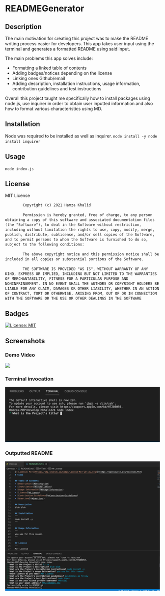 # READMEGenerator

## Description
The main motivation for creating this project was to make the README writing process easier for developers. This app takes user input using the terminal and generates a formatted README using said input. 

The main problems this app solves include:
* Formatting a linked table of contents 
* Adding badges/notices depending on the license 
* Linking ones Github/email 
* Adding description, installation instructions, usage information, contribution guidelines and test instructions

Overall this project taught me specifically how to install packages using node.js, use inquirer in order to obtain user inputted information and also how to format various characteristics using MD. 

## Installation
Node was required to be installed as well as inquirer.
``node install -y
  node install inquirer``

## Usage
``node index.js``

## License 
MIT License

            Copyright (c) 2021 Hamza Khalid
            
            Permission is hereby granted, free of charge, to any person obtaining a copy of this software and associated documentation files (the "Software"), to deal in the Software without restriction, including without limitation the rights to use, copy, modify, merge, publish, distribute, sublicense, and/or sell copies of the Software, and to permit persons to whom the Software is furnished to do so, subject to the following conditions:
            
            The above copyright notice and this permission notice shall be included in all copies or substantial portions of the Software.
            
            THE SOFTWARE IS PROVIDED "AS IS", WITHOUT WARRANTY OF ANY KIND, EXPRESS OR IMPLIED, INCLUDING BUT NOT LIMITED TO THE WARRANTIES OF MERCHANTABILITY, FITNESS FOR A PARTICULAR PURPOSE AND NONINFRINGEMENT. IN NO EVENT SHALL THE AUTHORS OR COPYRIGHT HOLDERS BE LIABLE FOR ANY CLAIM, DAMAGES OR OTHER LIABILITY, WHETHER IN AN ACTION OF CONTRACT, TORT OR OTHERWISE, ARISING FROM, OUT OF OR IN CONNECTION WITH THE SOFTWARE OR THE USE OR OTHER DEALINGS IN THE SOFTWARE
            
## Badges
[![License: MIT](https://img.shields.io/badge/License-MIT-yellow.svg)](https://opensource.org/licenses/MIT)

## Screenshots
### Demo Video
![](https://drive.google.com/file/d/1bFUIhURvUSt74nuWU2Ol7NS8BVP1QIog/view?usp=sharing)
### Terminal invocation
![](console.png)
### Outputted README
![](generatedREADME.png)
